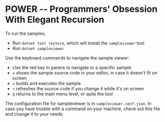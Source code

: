 # POWER -- Programmers' Obsession With Elegant Recursion

To run the samples, 

- Run `dotnet tool restore`, which will install the `sampleviewer` tool
- Run `dotnet sampleviewer`

Use the keyboard commands to navigate the sample viewer:

- Use the red key in parens to navigate to a specific sample
- `v` shows the sample source code in your editor, in case it doesn't fit on screen
- `x` builds and executes the sample
- `r` refreshes the source code if you change it while it's on screen
- `q` returns to the main menu level, or quits the tool

The configuration file for sampleviewer is in `sampleviewer.conf.json`. In case you have trouble with a command on your machine, check out this file and change it to your needs. 